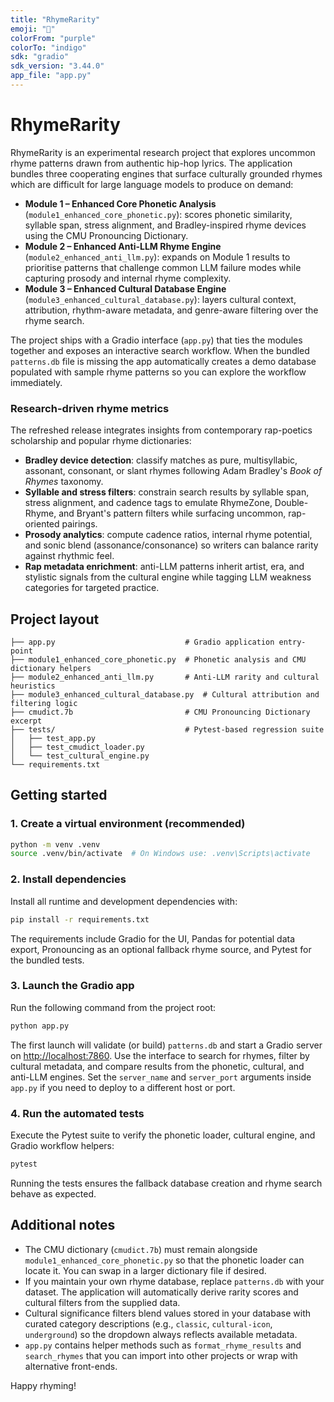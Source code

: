 ```yaml
---
title: "RhymeRarity"
emoji: "🎤"
colorFrom: "purple"
colorTo: "indigo"
sdk: "gradio"
sdk_version: "3.44.0"
app_file: "app.py"
---
```


# RhymeRarity

RhymeRarity is an experimental research project that explores uncommon rhyme patterns drawn from authentic hip-hop lyrics. The application bundles three cooperating engines that surface culturally grounded rhymes which are difficult for large language models to produce on demand:

- **Module 1 – Enhanced Core Phonetic Analysis** (`module1_enhanced_core_phonetic.py`): scores phonetic similarity, syllable span, stress alignment, and Bradley-inspired rhyme devices using the CMU Pronouncing Dictionary.
- **Module 2 – Enhanced Anti-LLM Rhyme Engine** (`module2_enhanced_anti_llm.py`): expands on Module 1 results to prioritise patterns that challenge common LLM failure modes while capturing prosody and internal rhyme complexity.
- **Module 3 – Enhanced Cultural Database Engine** (`module3_enhanced_cultural_database.py`): layers cultural context, attribution, rhythm-aware metadata, and genre-aware filtering over the rhyme search.

The project ships with a Gradio interface (`app.py`) that ties the modules together and exposes an interactive search workflow. When the bundled `patterns.db` file is missing the app automatically creates a demo database populated with sample rhyme patterns so you can explore the workflow immediately.

### Research-driven rhyme metrics

The refreshed release integrates insights from contemporary rap-poetics scholarship and popular rhyme dictionaries:

- **Bradley device detection**: classify matches as pure, multisyllabic, assonant, consonant, or slant rhymes following Adam Bradley's *Book of Rhymes* taxonomy.
- **Syllable and stress filters**: constrain search results by syllable span, stress alignment, and cadence tags to emulate RhymeZone, Double-Rhyme, and Bryant's pattern filters while surfacing uncommon, rap-oriented pairings.
- **Prosody analytics**: compute cadence ratios, internal rhyme potential, and sonic blend (assonance/consonance) so writers can balance rarity against rhythmic feel.
- **Rap metadata enrichment**: anti-LLM patterns inherit artist, era, and stylistic signals from the cultural engine while tagging LLM weakness categories for targeted practice.

## Project layout

```
├── app.py                             # Gradio application entry-point
├── module1_enhanced_core_phonetic.py  # Phonetic analysis and CMU dictionary helpers
├── module2_enhanced_anti_llm.py       # Anti-LLM rarity and cultural heuristics
├── module3_enhanced_cultural_database.py  # Cultural attribution and filtering logic
├── cmudict.7b                         # CMU Pronouncing Dictionary excerpt
├── tests/                             # Pytest-based regression suite
│   ├── test_app.py
│   ├── test_cmudict_loader.py
│   └── test_cultural_engine.py
└── requirements.txt
```

## Getting started

### 1. Create a virtual environment (recommended)

```bash
python -m venv .venv
source .venv/bin/activate  # On Windows use: .venv\Scripts\activate
```

### 2. Install dependencies

Install all runtime and development dependencies with:

```bash
pip install -r requirements.txt
```

The requirements include Gradio for the UI, Pandas for potential data export, Pronouncing as an optional fallback rhyme source, and Pytest for the bundled tests.

### 3. Launch the Gradio app

Run the following command from the project root:

```bash
python app.py
```

The first launch will validate (or build) `patterns.db` and start a Gradio server on <http://localhost:7860>. Use the interface to search for rhymes, filter by cultural metadata, and compare results from the phonetic, cultural, and anti-LLM engines. Set the `server_name` and `server_port` arguments inside `app.py` if you need to deploy to a different host or port.

### 4. Run the automated tests

Execute the Pytest suite to verify the phonetic loader, cultural engine, and Gradio workflow helpers:

```bash
pytest
```

Running the tests ensures the fallback database creation and rhyme search behave as expected.

## Additional notes

- The CMU dictionary (`cmudict.7b`) must remain alongside `module1_enhanced_core_phonetic.py` so that the phonetic loader can locate it. You can swap in a larger dictionary file if desired.
- If you maintain your own rhyme database, replace `patterns.db` with your dataset. The application will automatically derive rarity scores and cultural filters from the supplied data.
- Cultural significance filters blend values stored in your database with curated category descriptions (e.g., `classic`, `cultural-icon`, `underground`) so the dropdown always reflects available metadata.
- `app.py` contains helper methods such as `format_rhyme_results` and `search_rhymes` that you can import into other projects or wrap with alternative front-ends.

Happy rhyming!
